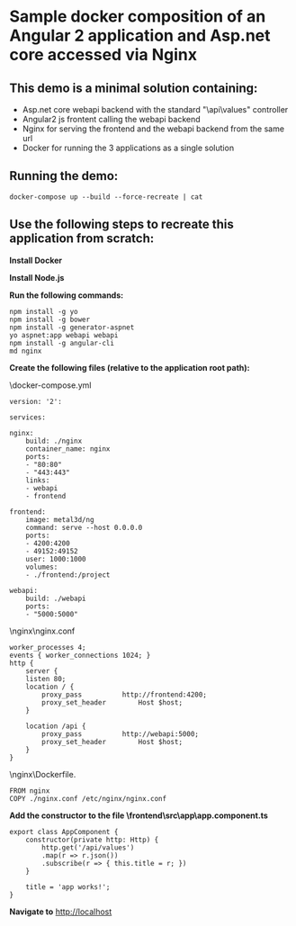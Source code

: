 # Sample docker composition of an Angular 2 application and Asp.net core accessed via Nginx

## This demo is a minimal solution containing:
- Asp.net core webapi backend with the standard "\api\values" controller
- Angular2 js frontent calling the webapi backend
- Nginx for serving the frontend and the webapi backend from the same url
- Docker for running the 3 applications as a single solution

## Running the demo:

    docker-compose up --build --force-recreate | cat

## Use the following steps to recreate this application from scratch:

**Install Docker**

**Install Node.js**

**Run the following commands:**

    npm install -g yo
    npm install -g bower
    npm install -g generator-aspnet
    yo aspnet:app webapi webapi
    npm install -g angular-cli
    md nginx

**Create the following files (relative to the application root path):**

\docker-compose.yml

    version: '2':

    services:

    nginx:
        build: ./nginx
        container_name: nginx
        ports:
        - "80:80"
        - "443:443"
        links:
        - webapi
        - frontend
    
    frontend:
        image: metal3d/ng
        command: serve --host 0.0.0.0
        ports:
        - 4200:4200
        - 49152:49152
        user: 1000:1000
        volumes:
        - ./frontend:/project

    webapi:
        build: ./webapi
        ports:
        - "5000:5000"

\nginx\nginx.conf

    worker_processes 4;
    events { worker_connections 1024; }
    http {
        server {
        listen 80;
        location / {
            proxy_pass          http://frontend:4200;
            proxy_set_header        Host $host;
        }

        location /api {
            proxy_pass          http://webapi:5000;
            proxy_set_header        Host $host;
        }   
    }

\nginx\Dockerfile.

    FROM nginx
    COPY ./nginx.conf /etc/nginx/nginx.conf


**Add the constructor to the file \frontend\src\app\app.component.ts**

    export class AppComponent {
        constructor(private http: Http) {
            http.get('/api/values')
            .map(r => r.json())
            .subscribe(r => { this.title = r; })
        }

        title = 'app works!';
    }

**Navigate to**
[http://localhost](http://localhost)



